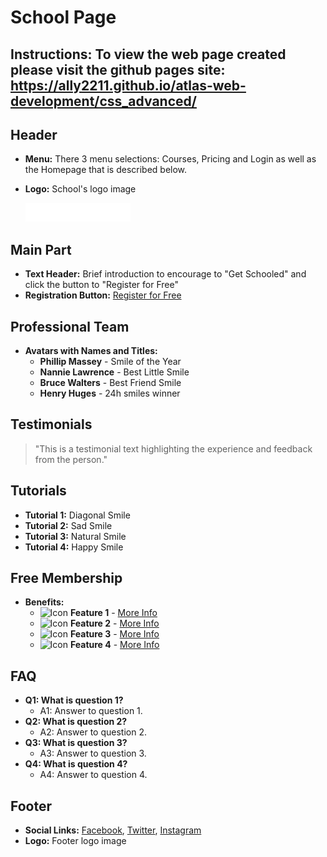 # School Page

## Instructions:  To view the web page created please visit the github pages site:  https://ally2211.github.io/atlas-web-development/css_advanced/

## Header
- **Menu:**  There 3 menu selections:  Courses, Pricing and Login as well as the Homepage that is described below.

- **Logo:** School's logo image <p><img src='images/logo.png'></p>

## Main Part
- **Text Header:** Brief introduction to encourage to "Get Schooled"  and click the button to "Register for Free"
- **Registration Button:** [Register for Free](#registration-link)

## Professional Team
- **Avatars with Names and Titles:**
  - **Phillip Massey** - Smile of the Year
  - **Nannie Lawrence** - Best Little Smile
  - **Bruce Walters** - Best Friend Smile
  - **Henry Huges** - 24h smiles winner

## Testimonials
  > "This is a testimonial text highlighting the experience and feedback from the person."

## Tutorials
- **Tutorial 1:** Diagonal Smile
- **Tutorial 2:** Sad Smile
- **Tutorial 3:** Natural Smile
- **Tutorial 4:** Happy Smile

## Free Membership
- **Benefits:**
  - ![Icon](path-to-icon1.jpg) **Feature 1** - [More Info](#)
  - ![Icon](path-to-icon2.jpg) **Feature 2** - [More Info](#)
  - ![Icon](path-to-icon3.jpg) **Feature 3** - [More Info](#)
  - ![Icon](path-to-icon4.jpg) **Feature 4** - [More Info](#)

## FAQ
- **Q1: What is question 1?**
  - A1: Answer to question 1.
- **Q2: What is question 2?**
  - A2: Answer to question 2.
- **Q3: What is question 3?**
  - A3: Answer to question 3.
- **Q4: What is question 4?**
  - A4: Answer to question 4.

## Footer
- **Social Links:** [Facebook](#), [Twitter](#), [Instagram](#)
- **Logo:** Footer logo image
